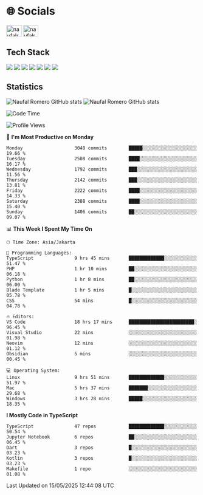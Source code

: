<h1 align="">🌐 Socials</h1>
<p align="left">
<a href="https://linkedin.com/in/naufal-romero-putra-pratama-9ab816177/" target="blank"><img align="center" src="https://raw.githubusercontent.com/rahuldkjain/github-profile-readme-generator/master/src/images/icons/Social/linked-in-alt.svg" alt="naufalromero" height="30" width="40" /></a>
<a href="https://instagram.com/naufalromero" target="blank"><img align="center" src="https://raw.githubusercontent.com/rahuldkjain/github-profile-readme-generator/master/src/images/icons/Social/instagram.svg" alt="naufalromero" height="30" width="40" /></a>
</p>


<h2 align="">Tech Stack</h2>
<div align="">
  <img src="https://img.shields.io/badge/next.js-000000?style=for-the-badge&logo=nextdotjs&logoColor=white"/>
 <img src="https://img.shields.io/badge/typescript-%23007ACC.svg?style=for-the-badge&logo=typescript&logoColor=white"/>
 <img src="https://img.shields.io/badge/react-%2320232a.svg?style=for-the-badge&logo=react&logoColor=%2361DAFB"/>
 <img src="https://img.shields.io/badge/tailwindcss-%2338B2AC.svg?style=for-the-badge&logo=tailwind-css&logoColor=white"/>
 <img src="https://img.shields.io/badge/Prisma-3982CE?style=for-the-badge&logo=Prisma&logoColor=white"/>
 <img src="https://img.shields.io/badge/javascript-%23323330.svg?style=for-the-badge&logo=javascript&logoColor=%23F7DF1E"/>
 <img src="https://img.shields.io/badge/java-%23ED8B00.svg?style=for-the-badge&logo=openjdk&logoColor=white"/>
</div>


<h2 align="">Statistics</h2>
<div align="">
<img src="https://github-readme-stats-xi-nine-74.vercel.app/api?username=romves&show_icons=true&theme=tokyonight&include_all_commits=true&count_private=true" alt="Naufal Romero GitHub stats"/>
<img src="https://github-readme-stats-xi-nine-74.vercel.app/api/top-langs/?username=romves&theme=tokyonight&hide_border=false&include_all_commits=true&count_private=true&layout=compact" alt="Naufal Romero GitHub stats"/>
</div>

<!--START_SECTION:waka-->
![Code Time](http://img.shields.io/badge/Code%20Time-2%2C406%20hrs%2054%20mins-blue)

![Profile Views](http://img.shields.io/badge/Profile%20Views-0-blue)

📅 **I'm Most Productive on Monday** 

```text
Monday                   3048 commits        █████░░░░░░░░░░░░░░░░░░░░   19.66 % 
Tuesday                  2508 commits        ████░░░░░░░░░░░░░░░░░░░░░   16.17 % 
Wednesday                1792 commits        ███░░░░░░░░░░░░░░░░░░░░░░   11.56 % 
Thursday                 2142 commits        ███░░░░░░░░░░░░░░░░░░░░░░   13.81 % 
Friday                   2222 commits        ████░░░░░░░░░░░░░░░░░░░░░   14.33 % 
Saturday                 2388 commits        ████░░░░░░░░░░░░░░░░░░░░░   15.40 % 
Sunday                   1406 commits        ██░░░░░░░░░░░░░░░░░░░░░░░   09.07 % 
```


📊 **This Week I Spent My Time On** 

```text
🕑︎ Time Zone: Asia/Jakarta

💬 Programming Languages: 
TypeScript               9 hrs 45 mins       █████████████░░░░░░░░░░░░   51.47 % 
PHP                      1 hr 10 mins        ██░░░░░░░░░░░░░░░░░░░░░░░   06.18 % 
Python                   1 hr 8 mins         ██░░░░░░░░░░░░░░░░░░░░░░░   06.00 % 
Blade Template           1 hr 5 mins         █░░░░░░░░░░░░░░░░░░░░░░░░   05.78 % 
CSS                      54 mins             █░░░░░░░░░░░░░░░░░░░░░░░░   04.78 % 

🔥 Editors: 
VS Code                  18 hrs 17 mins      ████████████████████████░   96.45 % 
Visual Studio            22 mins             ░░░░░░░░░░░░░░░░░░░░░░░░░   01.98 % 
Neovim                   12 mins             ░░░░░░░░░░░░░░░░░░░░░░░░░   01.12 % 
Obsidian                 5 mins              ░░░░░░░░░░░░░░░░░░░░░░░░░   00.45 % 

💻 Operating System: 
Linux                    9 hrs 51 mins       █████████████░░░░░░░░░░░░   51.97 % 
Mac                      5 hrs 37 mins       ███████░░░░░░░░░░░░░░░░░░   29.68 % 
Windows                  3 hrs 28 mins       █████░░░░░░░░░░░░░░░░░░░░   18.35 % 
```

**I Mostly Code in TypeScript** 

```text
TypeScript               47 repos            █████████████░░░░░░░░░░░░   50.54 % 
Jupyter Notebook         6 repos             ██░░░░░░░░░░░░░░░░░░░░░░░   06.45 % 
Dart                     3 repos             █░░░░░░░░░░░░░░░░░░░░░░░░   03.23 % 
Kotlin                   3 repos             █░░░░░░░░░░░░░░░░░░░░░░░░   03.23 % 
Makefile                 1 repo              ░░░░░░░░░░░░░░░░░░░░░░░░░   01.08 % 
```




 Last Updated on 15/05/2025 12:44:08 UTC
<!--END_SECTION:waka-->
